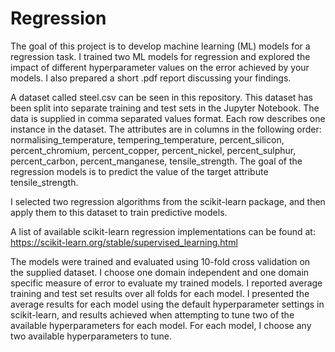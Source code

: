 # Regression
The goal of this project is to develop machine learning (ML) models for a regression task. I trained two ML models for regression and explored the impact
of different hyperparameter values on the error achieved by your models. I also prepared a short .pdf report discussing your findings.

A dataset called steel.csv can be seen in this repository. This dataset has been split into separate training and test sets in the Jupyter Notebook. The data is supplied in comma separated values format. Each row describes one instance in the dataset. The attributes are in columns in the following order: normalising_temperature, tempering_temperature, percent_silicon, percent_chromium, percent_copper, percent_nickel, percent_sulphur, percent_carbon, percent_manganese, tensile_strength. The goal of the regression models is to predict the value of the target attribute tensile_strength.

I selected two regression algorithms from the scikit-learn package, and then apply them to this dataset to train predictive models.

A list of available scikit-learn regression implementations can be found at: https://scikit-learn.org/stable/supervised_learning.html 

The models were trained and evaluated using 10-fold cross validation on the supplied dataset. I choose one domain independent and one domain specific measure of error to evaluate my trained models. I reported average training and test set results over all folds for each model. I presented the average results for each model using the default hyperparameter settings in scikit-learn, and results achieved when attempting to tune two of the available hyperparameters for each model. For each model, I choose any two available hyperparameters to tune. 
